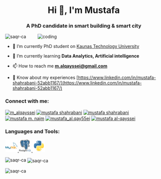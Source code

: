 <h1 align="center">Hi 👋, I'm Mustafa</h1>
<h3 align="center">A PhD candidate in smart building & smart city</h3>

<img align="right" alt="coding" width ="400" src=https://cdn.dribbble.com/users/1162077/screenshots/3848914/programmer.gif>

<p align="left"> <img src="https://komarev.com/ghpvc/?username=saqr-ca&label=Profile%20views&color=0e75b6&style=flat" alt="saqr-ca" /> </p>

- 🔭 I’m currently PhD student on [Kaunas Technology University](https://en.ktu.edu/)

- 🌱 I’m currently learning **Data Analytics, Artificial intelligence**

- 📫 How to reach me **m.alqayssei@gmail.com**

- 📄 Know about my experiences [https://www.linkedin.com/in/mustafa-shahrabani-52abb1167/](https://www.linkedin.com/in/mustafa-shahrabani-52abb1167/)

<h3 align="left">Connect with me:</h3>
<p align="left">
<a href="https://twitter.com/m_alqayssei" target="blank"><img align="center" src="https://raw.githubusercontent.com/rahuldkjain/github-profile-readme-generator/master/src/images/icons/Social/twitter.svg" alt="m_alqayssei" height="30" width="40" /></a>
<a href="https://linkedin.com/in/mustafa shahrabani" target="blank"><img align="center" src="https://raw.githubusercontent.com/rahuldkjain/github-profile-readme-generator/master/src/images/icons/Social/linked-in-alt.svg" alt="mustafa shahrabani" height="30" width="40" /></a>
<a href="https://kaggle.com/mustafa shahrabani" target="blank"><img align="center" src="https://raw.githubusercontent.com/rahuldkjain/github-profile-readme-generator/master/src/images/icons/Social/kaggle.svg" alt="mustafa shahrabani" height="30" width="40" /></a>
<a href="https://fb.com/mustafa m. najm" target="blank"><img align="center" src="https://raw.githubusercontent.com/rahuldkjain/github-profile-readme-generator/master/src/images/icons/Social/facebook.svg" alt="mustafa m. najm" height="30" width="40" /></a>
<a href="https://instagram.com/mustafa_al.qay55ei" target="blank"><img align="center" src="https://raw.githubusercontent.com/rahuldkjain/github-profile-readme-generator/master/src/images/icons/Social/instagram.svg" alt="mustafa_al.qay55ei" height="30" width="40" /></a>
<a href="https://www.youtube.com/c/mustafa al-qayssei" target="blank"><img align="center" src="https://raw.githubusercontent.com/rahuldkjain/github-profile-readme-generator/master/src/images/icons/Social/youtube.svg" alt="mustafa al-qayssei" height="30" width="40" /></a>
</p>

<h3 align="left">Languages and Tools:</h3>
<p align="left"> <a href="https://www.mysql.com/" target="_blank" rel="noreferrer"> <img src="https://raw.githubusercontent.com/devicons/devicon/master/icons/mysql/mysql-original-wordmark.svg" alt="mysql" width="40" height="40"/> </a> <a href="https://www.postgresql.org" target="_blank" rel="noreferrer"> <img src="https://raw.githubusercontent.com/devicons/devicon/master/icons/postgresql/postgresql-original-wordmark.svg" alt="postgresql" width="40" height="40"/> </a> <a href="https://www.python.org" target="_blank" rel="noreferrer"> <img src="https://raw.githubusercontent.com/devicons/devicon/master/icons/python/python-original.svg" alt="python" width="40" height="40"/> </a> </p>

<p><img align="left" src="https://github-readme-stats.vercel.app/api/top-langs?username=saqr-ca&show_icons=true&locale=en&layout=compact" alt="saqr-ca" /></p>

<p>&nbsp;<img align="center" src="https://github-readme-stats.vercel.app/api?username=saqr-ca&show_icons=true&locale=en" alt="saqr-ca" /></p>

<p><img align="center" src="https://github-readme-streak-stats.herokuapp.com/?user=saqr-ca&" alt="saqr-ca" /></p>
